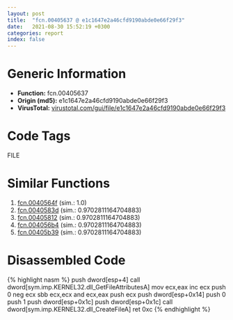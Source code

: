```yaml
---
layout: post
title:  "fcn.00405637 @ e1c1647e2a46cfd9190abde0e66f29f3"
date:   2021-08-30 15:52:19 +0300
categories: report
index: false
---
```


# Generic Information
- **Function:** fcn.00405637
- **Origin (md5):** e1c1647e2a46cfd9190abde0e66f29f3
- **VirusTotal:** [virustotal.com/gui/file/e1c1647e2a46cfd9190abde0e66f29f3][virustotal_ref]

# Code Tags
<span class="tag" id="FILE">FILE</span>


# Similar Functions

1. [fcn.0040564f][similar_1_ref] (sim.: 1.0)
2. [fcn.0040583d][similar_2_ref] (sim.: 0.9702811164704883)
3. [fcn.00405812][similar_3_ref] (sim.: 0.9702811164704883)
4. [fcn.004056b4][similar_4_ref] (sim.: 0.9702811164704883)
5. [fcn.00405b39][similar_5_ref] (sim.: 0.9702811164704883)


# Disassembled Code

{% highlight nasm %}
push dword[esp+4]
call dword[sym.imp.KERNEL32.dll_GetFileAttributesA]
mov ecx,eax
inc ecx
push 0
neg ecx
sbb ecx,ecx
and ecx,eax
push ecx
push dword[esp+0x14]
push 0
push 1
push dword[esp+0x1c]
push dword[esp+0x1c]
call dword[sym.imp.KERNEL32.dll_CreateFileA]
ret 0xc
{% endhighlight %}


[similar_1_ref]: /report/fcn.0040564f@ca0b3b300c37cf83aa8195cdd053964b
[similar_2_ref]: /report/fcn.0040583d@3a780067b4fcdbc523bd6f0e3b89f181
[similar_3_ref]: /report/fcn.00405812@0c82eefbb8a4714538e49f74fe0058a6
[similar_4_ref]: /report/fcn.004056b4@595b48effa204acca09e846b8e091f46
[similar_5_ref]: /report/fcn.00405b39@510c8408eb3f0420e19240592ddc0b5b
[virustotal_ref]: https://www.virustotal.com/gui/file/e1c1647e2a46cfd9190abde0e66f29f3